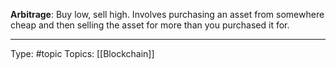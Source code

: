 **Arbitrage**: Buy low, sell high. Involves purchasing an asset from somewhere cheap and then selling the asset for more than you purchased it for.


___
Type: #topic 
Topics: [[Blockchain]]

